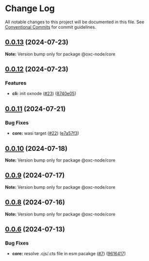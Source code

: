 # Change Log

All notable changes to this project will be documented in this file.
See [Conventional Commits](https://conventionalcommits.org) for commit guidelines.

## [0.0.13](https://github.com/oxc-project/oxc-node/compare/v0.0.12...v0.0.13) (2024-07-23)

**Note:** Version bump only for package @oxc-node/core

## [0.0.12](https://github.com/oxc-project/oxc-node/compare/v0.0.11...v0.0.12) (2024-07-23)

### Features

- **cli:** init oxnode ([#23](https://github.com/oxc-project/oxc-node/issues/23)) ([8740e05](https://github.com/oxc-project/oxc-node/commit/8740e05a97c33b99042824b09c92390421c90c81))

## [0.0.11](https://github.com/oxc-project/oxc-node/compare/v0.0.10...v0.0.11) (2024-07-21)

### Bug Fixes

- **core:** wasi target ([#22](https://github.com/oxc-project/oxc-node/issues/22)) ([e7a57f3](https://github.com/oxc-project/oxc-node/commit/e7a57f334bce84f15b04f781b5ce7078d52a8872))

## [0.0.10](https://github.com/oxc-project/oxc-node/compare/v0.0.9...v0.0.10) (2024-07-18)

**Note:** Version bump only for package @oxc-node/core

## [0.0.9](https://github.com/oxc-project/oxc-node/compare/v0.0.8...v0.0.9) (2024-07-17)

**Note:** Version bump only for package @oxc-node/core

## [0.0.8](https://github.com/oxc-project/oxc-node/compare/v0.0.7...v0.0.8) (2024-07-16)

**Note:** Version bump only for package @oxc-node/core

## [0.0.6](https://github.com/oxc-project/oxc-node/compare/v0.0.5...v0.0.6) (2024-07-13)

### Bug Fixes

- **core:** resolve .cjs/.cts file in esm pacakge ([#7](https://github.com/oxc-project/oxc-node/issues/7)) ([9616417](https://github.com/oxc-project/oxc-node/commit/9616417cb5c78ef3eae234b831c6aa425979f34b))
